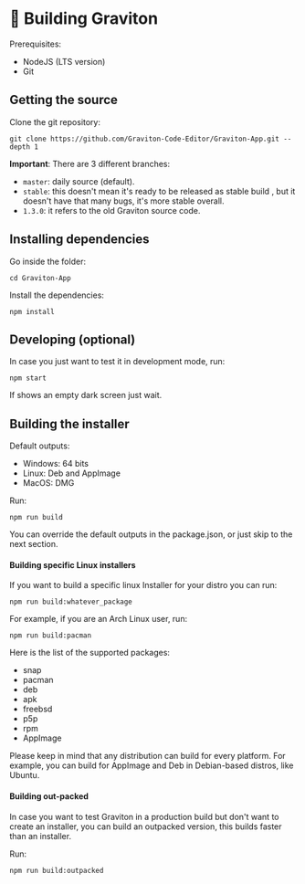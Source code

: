 # 🦾 Building Graviton

Prerequisites:

- NodeJS (LTS version)
- Git

## Getting the source

Clone the git repository:

```shell
git clone https://github.com/Graviton-Code-Editor/Graviton-App.git --depth 1
```

**Important**: There are 3 different branches:

- `master`: daily source (default).
- `stable`: this doesn't mean it's ready to be released as stable build , but it doesn't have that many bugs, it's more stable overall.
- `1.3.0`: it refers to the old Graviton source code.

## Installing dependencies

Go inside the folder:

```shell
cd Graviton-App
```

Install the dependencies:

```shell
npm install
```

## Developing (optional)

In case you just want to test it in development mode, run:

```shell
npm start
```

If shows an empty dark screen just wait.

## Building the installer

Default outputs:

- Windows: 64 bits
- Linux: Deb and AppImage
- MacOS: DMG

Run:

```shell
npm run build
```

You can override the default outputs in the package.json, or just skip to the next section.

#### Building specific Linux installers

If you want to build a specific linux Installer for your distro you can run:

```shell
npm run build:whatever_package
```

For example, if you are an Arch Linux user, run:

```shell
npm run build:pacman
```

Here is the list of the supported packages:

- snap
- pacman
- deb
- apk
- freebsd
- p5p
- rpm
- AppImage

Please keep in mind that any distribution can build for every platform. For example, you can build for AppImage and Deb in Debian-based distros, like Ubuntu.

#### Building out-packed

In case you want to test Graviton in a production build but don't want to create an installer, you can build an outpacked version, this builds faster than an installer.

Run:

```shell
npm run build:outpacked
```
